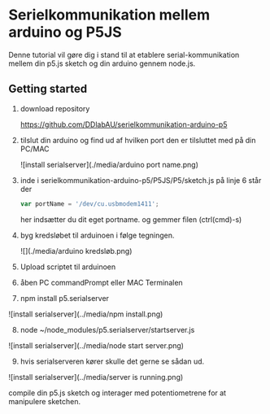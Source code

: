 # Serielkommunikation mellem arduino og P5JS

Denne tutorial vil gøre dig i stand til at etablere serial-kommunikation mellem din p5.js sketch og din arduino gennem node.js.

## Getting started

1. download  repository 

   https://github.com/DDlabAU/serielkommunikation-arduino-p5

2. tilslut din arduino og find ud af hvilken port den er tilsluttet med på din PC/MAC

   ![install serialserver](./media/arduino port name.png)

3. inde i serielkommunikation-arduino-p5/P5JS/P5/sketch.js på linje 6 står der 

   ```javascript
   var portName = '/dev/cu.usbmodem1411';
   ```

   her indsætter du dit eget portname. og gemmer filen (ctrl(cmd)-s)

4. byg kredsløbet til arduinoen i følge tegningen. 

   ![](./media/arduino kredsløb.png)

5. Upload scriptet til arduinoen

6. åben PC commandPrompt eller MAC Terminalen

7. npm install p5.serialserver

  ![install serialserver](../media/npm install.png)

8. node ~/node_modules/p5.serialserver/startserver.js

  ![install serialserver](../media/node start server.png)

9. hvis serialserveren kører skulle det gerne se sådan ud.

![install serialserver](../media/server is running.png)

compile din p5.js sketch og interager med potentiometrene for at manipulere sketchen.